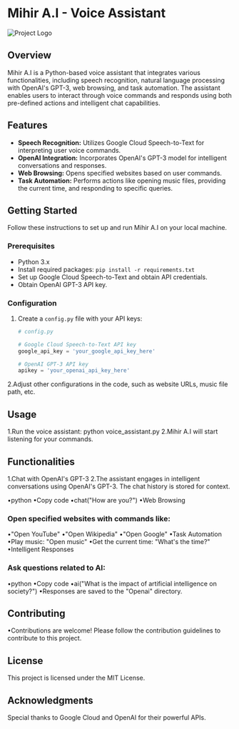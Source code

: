 # Mihir A.I - Voice Assistant

![Project Logo]((https://drive.google.com/file/d/17GZZL4qVyZwonMOfLyUSl8-S6Yz-Ahff/view?usp=sharing))

## Overview

Mihir A.I is a Python-based voice assistant that integrates various functionalities, including speech recognition, natural language processing with OpenAI's GPT-3, web browsing, and task automation. The assistant enables users to interact through voice commands and responds using both pre-defined actions and intelligent chat capabilities.

## Features

- **Speech Recognition:** Utilizes Google Cloud Speech-to-Text for interpreting user voice commands.
- **OpenAI Integration:** Incorporates OpenAI's GPT-3 model for intelligent conversations and responses.
- **Web Browsing:** Opens specified websites based on user commands.
- **Task Automation:** Performs actions like opening music files, providing the current time, and responding to specific queries.

## Getting Started

Follow these instructions to set up and run Mihir A.I on your local machine.

### Prerequisites

- Python 3.x
- Install required packages: `pip install -r requirements.txt`
- Set up Google Cloud Speech-to-Text and obtain API credentials.
- Obtain OpenAI GPT-3 API key.

### Configuration

1. Create a `config.py` file with your API keys:

   ```python
   # config.py

   # Google Cloud Speech-to-Text API key
   google_api_key = 'your_google_api_key_here'

   # OpenAI GPT-3 API key
   apikey = 'your_openai_api_key_here'

2.Adjust other configurations in the code, such as website URLs, music file path, etc.

## Usage

1.Run the voice assistant: python voice_assistant.py
2.Mihir A.I will start listening for your commands.

## Functionalities

1.Chat with OpenAI's GPT-3
2.The assistant engages in intelligent conversations using OpenAI's GPT-3. The chat history is stored for context.

•python
•Copy code
•chat("How are you?")
•Web Browsing

### Open specified websites with commands like:

•"Open YouTube"
•"Open Wikipedia"
•"Open Google"
•Task Automation
•Play music: "Open music"
•Get the current time: "What's the time?"
•Intelligent Responses


### Ask questions related to AI:

•python
•Copy code
•ai("What is the impact of artificial intelligence on society?")
•Responses are saved to the "Openai" directory.

## Contributing

•Contributions are welcome! Please follow the contribution guidelines to contribute to this project.

## License

This project is licensed under the MIT License.

## Acknowledgments

Special thanks to Google Cloud and OpenAI for their powerful APIs.
